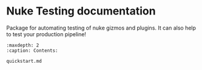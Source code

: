 # Nuke Testing documentation

Package for automating testing of nuke gizmos and plugins. 
It can also help to test your production pipeline!


```{toctree}
:maxdepth: 2
:caption: Contents:
   
quickstart.md
```

